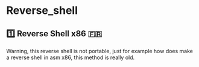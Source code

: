 # Reverse_shell

## :one: Reverse Shell x86 :fr:

Warning, this reverse shell is not portable, just for example how does make a reverse shell in asm x86, this method is really old.


